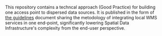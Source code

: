 This repository contains a techncal approach (Good Practice) for building one access point to dispersed data sources. It is published in the form of [the guidelines](https://github.com/marty1357/gp-single-access-point/blob/main/gp-single-access-point.md) document sharing the metodology of integrating local WMS services in one end-point, significantly lowering Spatial Data Infrastructure's complexity from the end-user perspective.
